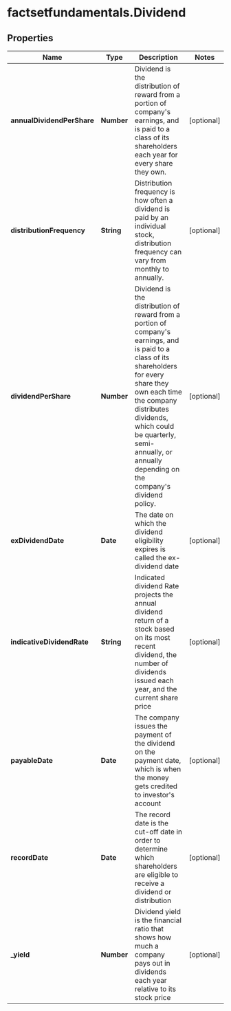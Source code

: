 # factsetfundamentals.Dividend

## Properties

Name | Type | Description | Notes
------------ | ------------- | ------------- | -------------
**annualDividendPerShare** | **Number** | Dividend is the distribution of reward from a portion of company&#39;s earnings, and is paid to a class of its shareholders each year for every share they own. | [optional] 
**distributionFrequency** | **String** | Distribution frequency is how often a dividend is paid by an individual stock, distribution frequency can vary from monthly to annually. | [optional] 
**dividendPerShare** | **Number** | Dividend is the distribution of reward from a portion of company&#39;s earnings, and is paid to a class of its shareholders for every share they own each time the company distributes dividends, which could be quarterly, semi-annually, or annually depending on the company&#39;s dividend policy. | [optional] 
**exDividendDate** | **Date** | The date on which the dividend eligibility expires is called the ex-dividend date | [optional] 
**indicativeDividendRate** | **String** | Indicated dividend Rate projects the annual dividend return of a stock based on its most recent dividend, the number of dividends issued each year, and the current share price | [optional] 
**payableDate** | **Date** | The company issues the payment of the dividend on the payment date, which is when the money gets credited to investor&#39;s account | [optional] 
**recordDate** | **Date** | The record date is the cut-off date in order to determine which shareholders are eligible to receive a dividend or distribution | [optional] 
**_yield** | **Number** | Dividend yield is the financial ratio that shows how much a company pays out in dividends each year relative to its stock price | [optional] 


